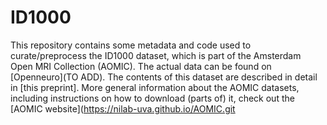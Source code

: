 # ID1000
This repository contains some metadata and code used to curate/preprocess the ID1000 dataset, which is part of the Amsterdam Open MRI Collection (AOMIC).
The actual data can be found on [Openneuro](TO ADD).
The contents of this dataset are described in detail in [this preprint].
More general information about the AOMIC datasets, including instructions on how to download (parts of) it, check out the [AOMIC website](https://nilab-uva.github.io/AOMIC.git

